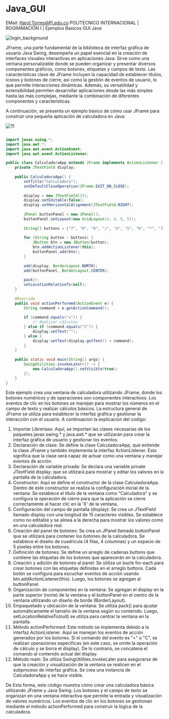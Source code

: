 # Java_GUI
EMail: Harol.Torres@Pi.edu.co
 POLITECNICO INTERNACIONAL | ROGRAMACIÓN I |  Ejemplos Basicos GUI Java


![login_background](https://github.com/Harol003/Java_GUI/assets/66041310/04e182d6-c82f-4c31-b857-1b6e16188a0c)

JFrame, una parte fundamental de la biblioteca de interfaz gráfica de usuario Java Swing, desempeña un papel esencial en la creación de interfaces visuales interactivas en aplicaciones Java. Sirve como una ventana personalizable donde se pueden organizar y presentar diversos componentes gráficos, como botones, etiquetas y campos de texto. Las características clave de JFrame incluyen la capacidad de establecer títulos, íconos y botones de cierre, así como la gestión de eventos de usuario, lo que permite interacciones dinámicas. Además, su versatilidad y extensibilidad permiten desarrollar aplicaciones desde las más simples hasta las más complejas, mediante la combinación de diferentes componentes y características.

A continuación, se presenta un ejemplo básico de cómo usar JFrame para construir una pequeña aplicación de calculadora en Java:

![11](https://github.com/Harol003/Java_GUI/assets/66041310/7242bfe6-ea44-4f25-9e7a-43e572d49dc6)



```java

import javax.swing.*;
import java.awt.*;
import java.awt.event.ActionEvent;
import java.awt.event.ActionListener;

public class CalculadoraApp extends JFrame implements ActionListener {
    private JTextField display;
    
    public CalculadoraApp() {
        setTitle("Calculadora");
        setDefaultCloseOperation(JFrame.EXIT_ON_CLOSE);
        
        display = new JTextField(15);
        display.setEditable(false);
        display.setHorizontalAlignment(JTextField.RIGHT);
        
        JPanel buttonPanel = new JPanel();
        buttonPanel.setLayout(new GridLayout(4, 4, 5, 5));
        
        String[] buttons = {"7", "8", "9", "/", "4", "5", "6", "*", "1", "2", "3", "-", "C", "0", "=", "+"};
        
        for (String button : buttons) {
            JButton btn = new JButton(button);
            btn.addActionListener(this);
            buttonPanel.add(btn);
        }
        
        add(display, BorderLayout.NORTH);
        add(buttonPanel, BorderLayout.CENTER);
        
        pack();
        setLocationRelativeTo(null);
    }
    
    @Override
    public void actionPerformed(ActionEvent e) {
        String command = e.getActionCommand();
        
        if (command.equals("=")) {
            // Realizar cálculos
        } else if (command.equals("C")) {
            display.setText("");
        } else {
            display.setText(display.getText() + command);
        }
    }
    
    public static void main(String[] args) {
        SwingUtilities.invokeLater(() -> {
            new CalculadoraApp().setVisible(true);
        });
    }
}


```

Este ejemplo crea una ventana de calculadora utilizando JFrame, donde los botones numéricos y de operaciones son componentes interactivos. Los eventos de clic en los botones se manejan para mostrar los números en el campo de texto y realizar cálculos básicos. La estructura general de JFrame se utiliza para establecer la interfaz gráfica y gestionar la interacción con el usuario. A continuacion la explicacion del codigo: 

1. Importar Libreriass: Aquí, se importan las clases necesarias de los paquetes javax.swing.* y java.awt.* que se utilizarán para crear la interfaz gráfica de usuario y gestionar los eventos.
2. Declaración de clase: Se define la clase CalculadoraApp, que extiende la clase JFrame y también implementa la interfaz ActionListener. Esto significa que la clase será capaz de actuar como una ventana y manejar eventos de acción.
3. Declaración de variable privada: Se declara una variable private JTextField display; que se utilizará para mostrar y editar los valores en la pantalla de la calculadora.
4. Constructor: Aquí se define el constructor de la clase CalculadoraApp. Dentro de este constructor se realiza la configuración inicial de la ventana. Se establece el título de la ventana como "Calculadora" y se configura la operación de cierre para que la aplicación se cierre correctamente al hacer clic en la 'X' de la ventana.
5. Configuración del campo de pantalla (display): Se crea un JTextField llamado display con una longitud de 15 caracteres visibles. Se establece como no editable y se alinea a la derecha para mostrar los valores como en una calculadora real.
6. Creación del panel de botones: Se crea un JPanel llamado buttonPanel que se utilizará para contener los botones de la calculadora. Se establece el diseño de cuadrícula (4 filas, 4 columnas) y un espacio de 5 píxeles entre los botones.
7. Definición de botones: Se define un arreglo de cadenas buttons que contiene las etiquetas de los botones que aparecerán en la calculadora.
8. Creación y adición de botones al panel: Se utiliza un bucle for-each para crear botones con las etiquetas definidas en el arreglo buttons. Cada botón se configura para escuchar eventos de acción usando btn.addActionListener(this). Luego, los botones se agregan al buttonPanel.
9. Organización de componentes en la ventana: Se agregan el display en la parte superior (norte) de la ventana y el buttonPanel en el centro de la ventana utilizando un diseño de borde (BorderLayout).
10. Empaquetado y ubicación de la ventana: Se utiliza pack() para ajustar automáticamente el tamaño de la ventana según su contenido. Luego, setLocationRelativeTo(null) se utiliza para centrar la ventana en la pantalla.
11. Método actionPerformed: Este método se implementa debido a la interfaz ActionListener. Aquí se manejan los eventos de acción generados por los botones. Si el comando del evento es "=" o "C", se realizan operaciones específicas (en este caso, se omite la operación de cálculo y se borra el display). De lo contrario, se concatena el comando al contenido actual del display.
12. Método main: Se utiliza SwingUtilities.invokeLater para asegurarse de que la creación y visualización de la ventana se realicen en el subproceso de interfaz gráfica. Se crea una instancia de CalculadoraApp y se hace visible.

De Esta forma, este código muestra cómo crear una calculadora básica utilizando JFrame y Java Swing. Los botones y el campo de texto se organizan en una ventana interactiva que permite la entrada y visualización de valores numéricos. Los eventos de clic en los botones se gestionan mediante el método actionPerformed para construir la lógica de la calculadora.
